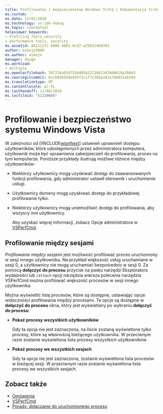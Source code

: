 ```yaml
---
title: Profilowanie i bezpieczeństwo Windows Vista | Dokumentacja firmy Microsoft
ms.custom: ''
ms.date: 11/02/2018
ms.technology: vs-ide-debug
ms.topic: conceptual
helpviewer_keywords:
- Profiling Tools,security
- performance tools, security
ms.assetid: 842112fc-b886-4801-8cd7-a25b314b0393
author: mikejo5000
ms.author: mikejo
manager: douge
ms.workload:
- multiple
ms.openlocfilehash: 767210a934753dd85b22728813d7608618a2b8d3
ms.sourcegitcommit: bccb05b5b4e435f3c1f7c36ba342e7d4031eb398
ms.translationtype: MT
ms.contentlocale: pl-PL
ms.lasthandoff: 11/06/2018
ms.locfileid: "51220660"
---
```

# <a name="profiling-and-windows-vista-security"></a>Profilowanie i bezpieczeństwo systemu Windows Vista

W zależności od [!INCLUDE[wiprlhext](../debugger/includes/wiprlhext_md.md)] ustawień uprawnień dostępu użytkowników, które udostępnionych przez administratora komputera, użytkownik może być uprawnienia zabezpieczeń do profilowania, proces na tym komputerze. Poniższe przykłady ilustrują możliwe różnice między użytkowników:

- Niektórzy użytkownicy mogą uzyskiwać dostęp do zaawansowanych funkcji profilowania, gdy administrator ustawił sterownik i uruchomienie usługi.

- Użytkownicy domeny mogą uzyskiwać dostęp do przykładowej profilowanie tylko.

- Niektórzy użytkownicy mogą uniemożliwić dostęp do profilowania, aby wszyscy inni użytkownicy.

  Aby uzyskać więcej informacji, zobacz Opcje administratora w [VSPerfCmd](../profiling/vsperfcmd.md).

## <a name="cross-session-profiling"></a>Profilowanie między sesjami

*Profilowanie między sesjami* jest możliwość profilować proces uruchomiony w sesji innego użytkownika. Na przykład większość usług uruchamiane w sesji 0, a użytkownicy nie mogą uruchamiać bezpośrednio w sesji 0. Za pomocą **dołączyć do procesu** przycisk na pasku narzędzi Eksploratora wydajności lub `/attach` opcji narzędzia wiersza polecenia narzędzia VSPerfCmd można profilować większość procesów w sesji innego użytkownika.

Można wyświetlić listę procesów, które są dostępne, ustawiając opcje widoczności profilowania między procesami. Te opcje są dostępne w **dołączyć do procesu** okna, który jest wyświetlany po wybraniu **dołączyć do procesu**:

- **Pokaż procesy wszystkich użytkowników**

  Gdy ta opcja nie jest zaznaczona, na liście zostaną wyświetlone tylko procesy, które są własnością bieżącego użytkownika. W przeciwnym razie zostanie wyświetlona lista procesy wszystkich użytkowników.

- **Pokaż procesy we wszystkich sesjach**

  Gdy ta opcja nie jest zaznaczona, zostanie wyświetlona lista procesów w bieżącej sesji. W przeciwnym razie zostanie wyświetlona lista procesy we wszystkich sesjach.

## <a name="see-also"></a>Zobacz także

- [Omówienia](../profiling/overviews-performance-tools.md)
- [VSPerfCmd](../profiling/vsperfcmd.md)
- [Porady: dołączanie do uruchomionego procesu](/previous-versions/visualstudio/visual-studio-2010/c6wf8e4z\(v\=vs.100\))
